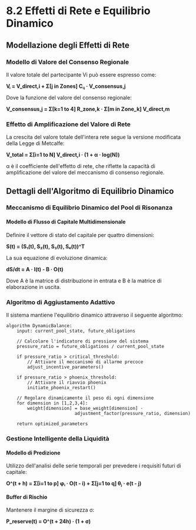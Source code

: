 # 8.2 Effetti di Rete e Equilibrio Dinamico

## Modellazione degli Effetti di Rete

### Modello di Valore del Consenso Regionale

Il valore totale del partecipante Vi può essere espresso come:

**Vᵢ = V_direct,i + Σ[j in Zones] Cᵢⱼ · V_consensus,j**

Dove la funzione del valore del consenso regionale:

**V_consensus,j = Σ[k=1 to 4] R_zone,k · Σ[m in Zone_k] V_direct,m**

### Effetto di Amplificazione del Valore di Rete

La crescita del valore totale dell'intera rete segue la versione modificata della Legge di Metcalfe:

**V_total = Σ[i=1 to N] V_direct,i · (1 + α · log(N))**

α è il coefficiente dell'effetto di rete, che riflette la capacità di amplificazione del valore del meccanismo di consenso regionale.

## Dettagli dell'Algoritmo di Equilibrio Dinamico

### Meccanismo di Equilibrio Dinamico del Pool di Risonanza

#### Modello di Flusso di Capitale Multidimensionale
Definire il vettore di stato del capitale per quattro dimensioni:

**S(t) = (S₁(t), S₂(t), S₃(t), S₄(t))^T**

La sua equazione di evoluzione dinamica:

**dS/dt = A · I(t) - B · O(t)**

Dove A è la matrice di distribuzione in entrata e B è la matrice di elaborazione in uscita.

### Algoritmo di Aggiustamento Adattivo

Il sistema mantiene l'equilibrio dinamico attraverso il seguente algoritmo:

```
algorithm DynamicBalance:
    input: current_pool_state, future_obligations
    
    // Calcolare l'indicatore di pressione del sistema
    pressure_ratio = future_obligations / current_pool_state
    
    if pressure_ratio > critical_threshold:
        // Attivare il meccanismo di allarme precoce
        adjust_incentive_parameters()
    
    if pressure_ratio > phoenix_threshold:
        // Attivare il riavvio phoenix
        initiate_phoenix_restart()
    
    // Regolare dinamicamente il peso di ogni dimensione
    for dimension in [1,2,3,4]:
        weight[dimension] = base_weight[dimension] · 
                          adjustment_factor(pressure_ratio, dimension)
    
    return optimized_parameters
```

### Gestione Intelligente della Liquidità

#### Modello di Predizione
Utilizzo dell'analisi delle serie temporali per prevedere i requisiti futuri di capitale:

**O^(t + h) = Σ[i=1 to p] φᵢ · O(t - i) + Σ[j=1 to q] θⱼ · e(t - j)**

#### Buffer di Rischio
Mantenere il margine di sicurezza σ:

**P_reserve(t) = O^(t + 24h) · (1 + σ)**